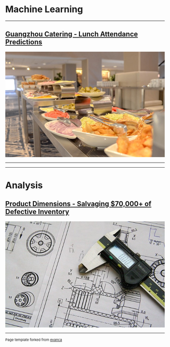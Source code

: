 # Machine Learning

---

## [Guangzhou Catering - Lunch Attendance Predictions](projects/gz_catering_v1-4.html)
<img src="images/gz_catering_image.jpg?raw=true"/>


---
---

# Analysis

## [Product Dimensions - Salvaging $70,000+ of Defective Inventory](projects/Product_Tolerances_v1-0.html)
<img src="images/technical-drawing-2.jpg?raw=true"/>


---
<p style="font-size:11px">Page template forked from <a href="https://github.com/evanca/quick-portfolio">evanca</a></p>
<!-- Remove above link if you don't want to attibute -->
